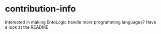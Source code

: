 contribution-info
=================

Interested in making EntoLogic handle more programming languages? Have a look at the README
